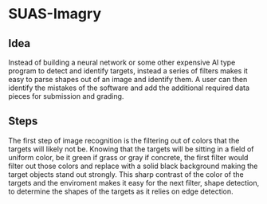 # SUAS-Imagry

## Idea
Instead of building a neural network or some other expensive AI type program to detect and identify targets, instead a series of filters makes it easy to parse shapes out of an image and identify them. A user can then identify the mistakes of the software and add the additional required data pieces for submission and grading.

## Steps
The first step of image recognition is the filtering out of colors that the targets will likely not be. Knowing that the targets will be sitting in a field of uniform color, be it green if grass or gray if concrete, the first filter would filter out those colors and replace with a solid black background making the target objects stand out strongly. This sharp contrast of the color of the targets and the enviroment makes it easy for the next filter, shape detection, to determine the shapes of the targets as it relies on edge detection. 
